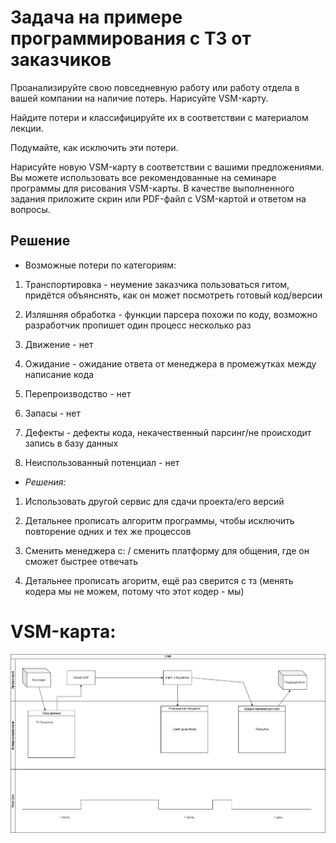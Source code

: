# Задача на примере программирования с ТЗ от заказчиков 

Проанализируйте свою повседневную работу или работу отдела в вашей компании на наличие потерь.
Нарисуйте VSM-карту.

Найдите потери и классифицируйте их в соответствии с материалом лекции.

Подумайте, как исключить эти потери.

Нарисуйте новую VSM-карту в соответствии с вашими предложениями. Вы можете использовать все рекомендованные на семинаре программы для рисования VSM-карты. В качестве выполненного задания приложите скрин или PDF-файл с VSM-картой и ответом на вопросы.


## Решение

* Возможные потери по категориям:

1. Транспортировка - неумение заказчика пользоваться гитом, придётся объянснять, как он может посмотреть готовый код/версии

2. Изляшняя обработка - функции парсера похожи по коду, возможно разработчик пропишет один процесс несколько раз

3. Движение - нет

4. Ожидание - ожидание ответа от менеджера в промежутках между написание кода

5. Перепроизводство - нет

6. Запасы - нет

7. Дефекты - дефекты кода, некачественный парсинг/не происходит запись в базу данных

8. Неиспользованный потенциал - нет

*  *Решения:*

1.   Использовать другой сервис для сдачи проекта/его версий

2. Детальнее прописать алгоритм программы, чтобы исключить повторение одних и тех же процессов

3. Сменить менеджера с: / сменить платформу для общения, где он сможет быстрее отвечать

4. Детальнее прописать агоритм, ещё раз сверится с тз (менять кодера мы не можем, потому что этот кодер - мы)

# VSM-картa:
![VSM pic](lean.drawio.png)